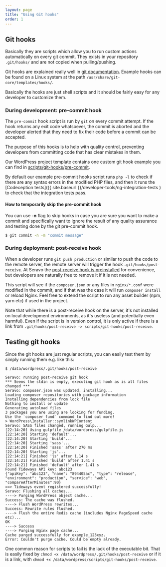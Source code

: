 ```yaml
---
layout: page
title: "Using Git hooks"
order: 1
---
```


## Git hooks

Basically they are scripts which allow you to run custom actions automatically on every git commit.
They exists in your repository `.git/hooks/` and are not copied when pulling/pushing.

Git hooks are explained really well in [git documentation](https://git-scm.com/book/en/v2/Customizing-Git-Git-Hooks). Example hooks can be found on a Linux system at the path `/usr/share/git-core/templates/hooks/`.

Basically the hooks are just shell scripts and it should be fairly easy for any developer to customize them.

### During development: pre-commit hook

The `pre-commit` hook script is run by `git` on every commit attempt. If the hook returns any exit code whatsoever, the commit is aborted and the developer alerted that they need to fix their code before a commit can be accepted.

The purpose of this hooks is to help with quality control, preventing developers from committing code that has clear mistakes in them.

Our WordPress project template contains one custom git hook example you can find in [scripts/git-hooks/pre-commit](https://github.com/Seravo/wordpress/tree/master/scripts/git-hooks).

By default our example pre-commit hooks script runs `php -l` to check if there are any syntax errors in the modified PHP files, and then it runs the [Codeception tests]({{ site.baseurl }}/developer-tools/ng-integration-tests ) to check that the integration tests pass.

#### How to temporarily skip the pre-commit hook

You can use **-n** flag to skip hooks in case you are sure you want to make a commit and specifically want to ignore the result of any quality assurance and testing done by the git pre-commit hook.

```bash
$ git commit -n -m "commit message"
```
### During deployment: post-receive hook

When a developer runs `git push production` or similar to push the code to the remote server, the remote server will trigger the hook `.git/hooks/post-receive`. At Seravo the [post-receive hook is preinstalled](https://github.com/Seravo/wordpress/tree/master/scripts/git-hooks) for convenience, but developers are naturally free to remove it if it is not needed.

This script will see if the `composer.json` or any files in `nginx/*.conf` were modified in the commit, and if that was the case it will run `composer install` or reload Nginx. Feel free to extend the script to run any asset builder (npm, yarn etc) if used in the project.

Note that while there is a post-receive hook on the server, it's not installed on local development environments, as it's useless (and potentially even harmful). Even if the script is in version control, it is only active if there is a link from `.git/hooks/post-receive -> scripts/git-hooks/post-receive`.

## Testing git hooks

Since the git hooks are just regular scripts, you can easily test them by simply running them e.g. like this:

```
$ /data/wordpress/.git/hooks/post-receive

Seravo: running post-receive git hook
*** Seems the stdin is empty, executing git hook as is all files changed ***
Seravo: composer.json was updated, installing...
Loading composer repositories with package information
Installing dependencies from lock file
Nothing to install or update
Generating autoload files
3 packages you are using are looking for funding.
Use the `composer fund` command to find out more!
> WordPress\Installer::symlinkWPContent
Seravo: SASS files changed, running Gulp...
[22:14:20] Using gulpfile /data/wordpress/gulpfile.js
[22:14:20] Starting 'default'...
[22:14:20] Starting 'build'...
[22:14:20] Starting 'sass'...
[22:14:20] Finished 'sass' after 270 ms
[22:14:20] Starting 'js'...
[22:14:21] Finished 'js' after 1.14 s
[22:14:21] Finished 'build' after 1.41 s
[22:14:21] Finished 'default' after 1.41 s
Found Tideways API key: abc123
{"apiKey": "abc123", "name": "894405ac", "type": "release", "environment": "production", "service": "web", "compareAfterMinutes":90}
==> Tideways event registered successfully!
Seravo: Flushing all caches...
----> Purging WordPress object cache...
Success: The cache was flushed.
----> Flush WordPress rewrites...
Success: Rewrite rules flushed.
----> Flush the entire Redis cache (includes Nginx PageSpeed cache etc)...
OK
----> Success
----> Purging Nginx page cache...
Cache purged successfully for example_123xyz.
Error: Couldn't purge cache. Could be empty already.
```

One common reason for scripts to fail is the lack of the executable bit. That is easily fixed by `chmod +x /data/wordpress/.git/hooks/post-receive` or if it is a link, with `chmod +x /data/wordpress/scripts/git-hooks/post-receive`.
